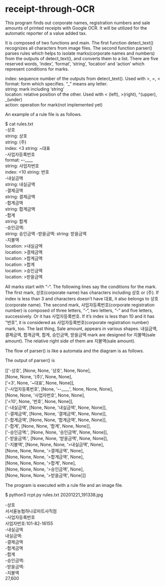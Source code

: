 # receipt-through-OCR

This program finds out corporate names, registration numbers and sale amounts of printed receipts with Google OCR. It will be utilized for the automatic reporter of a value added tax. 

It is composed of two functions and main. The first function detect_text() recognizes all characters from image files.  The second function parser() parses rules which helps to isolate marks(corporate names and numbers) from the outputs of detect_text(), and converts them to a list.  There are five reserved words, ‘index’, ‘format’, ‘string’, ‘location’ and ‘action’ which represent conditions for marks.  


index: sequence number of the outputs from detect_text().  Used with >, =, <   
format: form which specifies. “_” means any letter.   
string: mark including ‘string’  
location: relative position of the other.  Used with < (left), >(right), ^(upper), _(under)  
action: operation for mark(not implemented yet)  

An example of a rule file is as follows.  


$ cat rules.txt  
-상호  
string: 상호  
string: (주)  
index: <3 string: ~대표  
-사업자등록번호  
format: ___-__-_____  
string: 사업자번호  
index: <10 string: 번호  
-내실금액  
string: 내실금액   
-결제금액  
string: 결제금액  
-합계금액  
string: 합계금액  
-합계  
string: 합계  
-승인금액:  
string: 승인금액
-받을금액:
string: 받을금액  
-지불액  
location: >내실금액  
location: >결제금액  
location: >합계금액  
location: >합계  
location: >승인금액  
location: >받을금액   

All marks start with “-“.  The following lines say the conditions for the mark. The first mark, 상호(corporate name) has characters including 상호 or (주).  If index is less than 3 and characters doesn’t have 대표, it also belongs to 상호(corporate name). The second mark,  사업자등록번호(corporate registration number) is composed of three letters, “-“, two letters, “-“ and five letters, successively. Or it has 사업자등록번호. If it’s index is less than 10 and it has “번호”,  it is considered as 사업자등록번호(corporate registration number) mark, too.  The last thing, Sale amount, appears in various shapes.  내실금액, 결제금액, 합계금액, 합계, 승인금액, 받을금액 mark are designed for 지불액(sale amount).  The relative right side of them are 지불액(sale amount). 


The flow of parser() is like a automata and the diagram is as follows. 
 
The output of parser() is   

[['-상호', [None, None, '상호', None, None],   
    [None, None, '(주)', None, None],   
    ['<3', None, '~대표', None, None]],   
['-사업자등록번호', [None, '___-__-_____', None, None, None],   
    [None, None, '사업자번호', None, None],   
['<10', None, '번호', None, None]],   
['-내실금액', [None, None, '내실금액', None, None]],   
['-결제금액', [None, None, '결제금액', None, None]],   
['-합계금액', [None, None, '합계금액', None, None]],   
['-합계', [None, None, '합계', None, None]],   
['-승인금액:', [None, None, '승인금액', None, None]],   
['-받을금액:', [None, None, '받을금액', None, None]],   
['-지불액', [None, None, None, '>내실금액', None],   
   [None, None, None, '>결제금액', None],  
   [None, None, None, '>합계금액', None],  
   [None, None, None, '>합계', None],   
   [None, None, None, '>승인금액', None],   
   [None, None, None, '>받을금액', None]]]  

The program is executed with a rule file and an image file. 

$ python3 rcpt.py rules.txt 20201221_191338.jpg
   
 -상호  
서서울농협하나로마트사직점  
-사업자등록번호  
사업자번호:101-82-16155  
-내실금액  
내실금액:  
-결제금액  
-합계금액  
-합계  
-승인금액:  
-받을금액:  
-지불액  
27,600  

